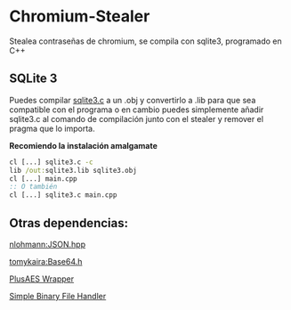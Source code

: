 # Chromium-Stealer

Stealea contraseñas de chromium, se compila con sqlite3, programado en C++

## SQLite 3
Puedes compilar [sqlite3.c](https://www.sqlite.org/download.html) a un .obj y convertirlo a .lib para que sea compatible con el programa
o en cambio puedes simplemente añadir sqlite3.c al comando de compilación junto con el stealer y remover el pragma que lo importa.

**Recomiendo la instalación amalgamate**

```bat
cl [...] sqlite3.c -c
lib /out:sqlite3.lib sqlite3.obj
cl [...] main.cpp
:: O también
cl [...] sqlite3.c main.cpp
```

## Otras dependencias:
[nlohmann:JSON.hpp](https://github.com/nlohmann/json/blob/develop/single_include/nlohmann/json.hpp)

[tomykaira:Base64.h](https://gist.github.com/tomykaira/f0fd86b6c73063283afe550bc5d77594)

[PlusAES Wrapper](https://github.com/Nk125/PlusAes-Wrapper)

[Simple Binary File Handler](https://github.com/Nk125/CPP-LocalProjects/tree/main/Simple%20Binary%20File%20Handler)
